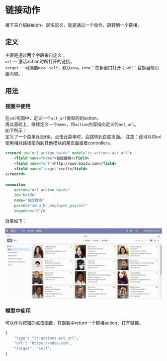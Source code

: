 # 链接动作

接下来介绍`链接动作`。顾名思义，就是通过一个动作，跳转到一个链接。  

## 定义

主要是通过两个字段来自定义：  
`url` -- 激活action时所打开的链接。  
`target` -- 可选值`new`、`self`，默认`new`。new：在新窗口打开；self：替换当前页面内容。  

## 用法

### 视图中使用
在`xml`视图中，定义一个`act_url`类型的的action。  
再此基础上，继续定义一个`menu`，将`action`内容指向定义的`act_url`。  
如下所示：  
定义了一个菜单`百度搜索`。点击此菜单时，会跳转到百度页面。
注意：还可以将url使用相对路径指向到其他模块的某页面或者controllers。  

```xml
<record id="url_action_baidu" model="ir.actions.act_url">
    <field name="name">百度搜索</field>
    <field name="url">http://www.baidu.com</field>
    <field name="target">self</field>
</record>

<menuitem 
    action="url_action_baidu" 
    id="baidu" 
    name="百度搜索" 
    parent="menu_hr_employee_payroll" 
    sequence="8"/>

```
效果如下：

![actions-url-1](../assets/images/actions-url-1.gif)  

### 模型中使用

可以作为按钮的点击函数，在函数中return一个链接action，打开链接。

```python
{
    "type": "ir.actions.act_url",
    "url": "https://odoo.com",
    "target": "self",
}
```

